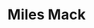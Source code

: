 ---
pid: MX227
title: Miles Mack
location_transcription: 36th Aspen St. (Mantua)
zipcode: '19139'
outside_phl: 
neighborhood: Walnut Hill
age: '36'
age_range: 30-39
instagram: 
image_file_name: MX_227.jpg
proposal_transcription: A picture of miles mack at 36th & Aspen St Phila, PA 19104
  playground. Formally known as McAlpin Playground w/ historical marker.
topic: Unknown
topic_summary: '0'
type: Playground
keywords_other: 
credit: Raushanna Thompson
image_labels: 
twitter: 
facebook: 
permalink: "/monuments/mx227/"
layout: item-page
---
